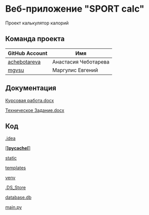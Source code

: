 # Веб-приложение "SPORT calc"
Проект калькулятор калорий

## Команда проекта

| GitHub Account | Имя |
| ------ | ------ |
| [achebotareva](https://github.com/achebotareva) | Анастасия Чеботарева |
| [mgvsu](https://github.com/mgvsu) | Маргулис Евгений |

## Документация
[Курсовая работа.docx](https://github.com/mgvsu/Calorie-Calculator/blob/main/Курсовая%20работа.docx)



[Техническое Задание.docx](https://github.com/mgvsu/Calorie-Calculator/blob/main/Техническое%20задание.docx)



## Код
[ .idea ]( https://github.com/mgvsu/SPORT-calc/tree/main/.idea )

[ [__]pycache[__] ]( https://github.com/mgvsu/SPORT-calc/tree/main/__pycache__ )

[ static ]( https://github.com/mgvsu/SPORT-calc/tree/main/static )

[ templates ]( https://github.com/mgvsu/SPORT-calc/tree/main/templates )

[ venv ]( https://github.com/mgvsu/SPORT-calc/tree/main/venv )

[ .DS_Store ]( https://github.com/mgvsu/SPORT-calc/blob/main/.DS_Store )

[ database.db ]( https://github.com/mgvsu/SPORT-calc/tree/main/database.db )

[ main.py ]( https://github.com/mgvsu/SPORT-calc#:~:text=6%20minutes%20ago-,main.py,-SPORT%20calc )


